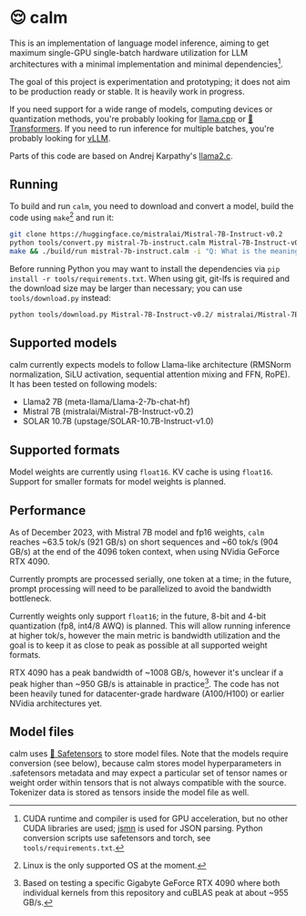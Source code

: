 # 😌 calm

This is an implementation of language model inference, aiming to get maximum single-GPU single-batch hardware utilization for LLM architectures with a minimal implementation and minimal dependencies[^1].

The goal of this project is experimentation and prototyping; it does not aim to be production ready or stable. It is heavily work in progress.

If you need support for a wide range of models, computing devices or quantization methods, you're probably looking for [llama.cpp](https://github.com/ggerganov/llama.cpp) or [🤗 Transformers](https://github.com/huggingface/transformers). If you need to run inference for multiple batches, you're probably looking for [vLLM](https://github.com/vllm-project/vllm).

Parts of this code are based on Andrej Karpathy's [llama2.c](https://github.com/karpathy/llama2.c).

## Running

To build and run `calm`, you need to download and convert a model, build the code using `make`[^2] and run it:

```sh
git clone https://huggingface.co/mistralai/Mistral-7B-Instruct-v0.2
python tools/convert.py mistral-7b-instruct.calm Mistral-7B-Instruct-v0.2/
make && ./build/run mistral-7b-instruct.calm -i "Q: What is the meaning of life?" -t 0
```

Before running Python you may want to install the dependencies via `pip install -r tools/requirements.txt`. When using git, git-lfs is required and the download size may be larger than necessary; you can use `tools/download.py` instead:

```sh
python tools/download.py Mistral-7B-Instruct-v0.2/ mistralai/Mistral-7B-Instruct-v0.2
```

## Supported models

calm currently expects models to follow Llama-like architecture (RMSNorm normalization, SiLU activation, sequential attention mixing and FFN, RoPE). It has been tested on following models:

- Llama2 7B (meta-llama/Llama-2-7b-chat-hf)
- Mistral 7B (mistralai/Mistral-7B-Instruct-v0.2)
- SOLAR 10.7B (upstage/SOLAR-10.7B-Instruct-v1.0)

## Supported formats

Model weights are currently using `float16`. KV cache is using `float16`. Support for smaller formats for model weights is planned.

## Performance

As of December 2023, with Mistral 7B model and fp16 weights, `calm` reaches ~63.5 tok/s (921 GB/s) on short sequences and ~60 tok/s (904 GB/s) at the end of the 4096 token context, when using NVidia GeForce RTX 4090.

Currently prompts are processed serially, one token at a time; in the future, prompt processing will need to be parallelized to avoid the bandwidth bottleneck.

Currently weights only support `float16`; in the future, 8-bit and 4-bit quantization (fp8, int4/8 AWQ) is planned. This will allow running inference at higher tok/s, however the main metric is bandwidth utilization and the goal is to keep it as close to peak as possible at all supported weight formats.

RTX 4090 has a peak bandwidth of ~1008 GB/s, however it's unclear if a peak higher than ~950 GB/s is attainable in practice[^3]. The code has not been heavily tuned for datacenter-grade hardware (A100/H100) or earlier NVidia architectures yet.

## Model files

calm uses [🤗 Safetensors](https://huggingface.co/docs/safetensors/index) to store model files. Note that the models require conversion (see below), because calm stores model hyperparameters in .safetensors metadata and may expect a particular set of tensor names or weight order within tensors that is not always compatible with the source. Tokenizer data is stored as tensors inside the model file as well.

[^1]: CUDA runtime and compiler is used for GPU acceleration, but no other CUDA libraries are used; [jsmn](https://github.com/zserge/jsmn) is used for JSON parsing. Python conversion scripts use safetensors and torch, see `tools/requirements.txt`.
[^2]: Linux is the only supported OS at the moment.
[^3]: Based on testing a specific Gigabyte GeForce RTX 4090 where both individual kernels from this repository and cuBLAS peak at about ~955 GB/s.
